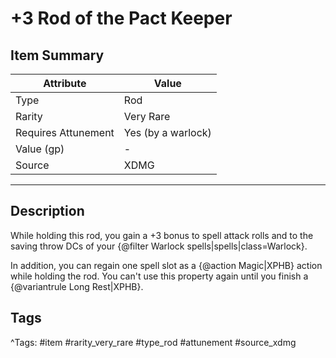 # +3 Rod of the Pact Keeper

## Item Summary

| Attribute            | Value                        |
|----------------------|------------------------------|
| Type                 | Rod |
| Rarity               | Very Rare             |
| Requires Attunement  | Yes (by a warlock)                |
| Value (gp)           | -    |
| Source               | XDMG |

---

## Description

While holding this rod, you gain a +3 bonus to spell attack rolls and to the saving throw DCs of your {@filter Warlock spells|spells|class=Warlock}.

In addition, you can regain one spell slot as a {@action Magic|XPHB} action while holding the rod. You can't use this property again until you finish a {@variantrule Long Rest|XPHB}.

## Tags

^Tags: #item #rarity_very_rare #type_rod #attunement #source_xdmg